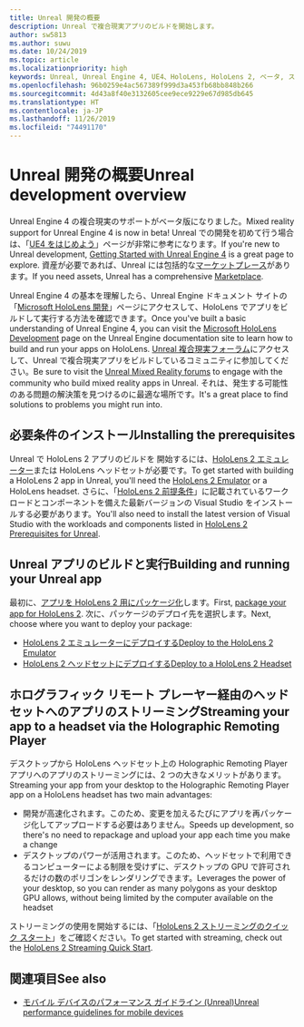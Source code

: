 ```yaml
---
title: Unreal 開発の概要
description: Unreal で複合現実アプリのビルドを開始します。
author: sw5813
ms.author: suwu
ms.date: 10/24/2019
ms.topic: article
ms.localizationpriority: high
keywords: Unreal, Unreal Engine 4, UE4、HoloLens, HoloLens 2, ベータ, ストリーミング, リモート処理, 複合現実, 開発, 使用の開始, 新しいプロジェクト, エミュレーター, ドキュメント
ms.openlocfilehash: 96b0259e4ac567389f999d3a453fb68bb848b266
ms.sourcegitcommit: 4d43a8f40e3132605cee9ece9229e67d985db645
ms.translationtype: HT
ms.contentlocale: ja-JP
ms.lasthandoff: 11/26/2019
ms.locfileid: "74491170"
---
```

# <a name="unreal-development-overview"></a><span data-ttu-id="5b51a-104">Unreal 開発の概要</span><span class="sxs-lookup"><span data-stu-id="5b51a-104">Unreal development overview</span></span>

<span data-ttu-id="5b51a-105">Unreal Engine 4 の複合現実のサポートがベータ版になりました。</span><span class="sxs-lookup"><span data-stu-id="5b51a-105">Mixed reality support for Unreal Engine 4 is now in beta!</span></span> <span data-ttu-id="5b51a-106">Unreal での開発を初めて行う場合は、「<a href="https://docs.unrealengine.com//GettingStarted/index.html" target="_blank">UE4 をはじめよう</a>」ページが非常に参考になります。</span><span class="sxs-lookup"><span data-stu-id="5b51a-106">If you're new to Unreal development, <a href="https://docs.unrealengine.com//GettingStarted/index.html" target="_blank">Getting Started with Unreal Engine 4</a> is a great page to explore.</span></span> <span data-ttu-id="5b51a-107">資産が必要であれば、Unreal には包括的な<a href="https://www.unrealengine.com/marketplace//store" target="_blank">マーケットプレース</a>があります。</span><span class="sxs-lookup"><span data-stu-id="5b51a-107">If you need assets, Unreal has a comprehensive <a href="https://www.unrealengine.com/marketplace//store" target="_blank">Marketplace</a>.</span></span> 

<span data-ttu-id="5b51a-108">Unreal Engine 4 の基本を理解したら、Unreal Engine ドキュメント サイトの「<a href="https://docs.unrealengine.com//Platforms/AR/HoloLens2/index.html" target="_blank">Microsoft HoloLens 開発</a>」ページにアクセスして、HoloLens でアプリをビルドして実行する方法を確認できます。</span><span class="sxs-lookup"><span data-stu-id="5b51a-108">Once you've built a basic understanding of Unreal Engine 4, you can visit the <a href="https://docs.unrealengine.com//Platforms/AR/HoloLens2/index.html" target="_blank">Microsoft HoloLens Development</a> page on the Unreal Engine documentation site to learn how to build and run your apps on HoloLens.</span></span> <span data-ttu-id="5b51a-109"><a href="https://forums.unrealengine.com/development-discussion/vr-ar-development" target="_blank">Unreal 複合現実フォーラム</a>にアクセスして、Unreal で複合現実アプリをビルドしているコミュニティに参加してください。</span><span class="sxs-lookup"><span data-stu-id="5b51a-109">Be sure to visit the <a href="https://forums.unrealengine.com/development-discussion/vr-ar-development" target="_blank">Unreal Mixed Reality forums</a> to engage with the community who build mixed reality apps in Unreal.</span></span> <span data-ttu-id="5b51a-110">それは、発生する可能性のある問題の解決策を見つけるのに最適な場所です。</span><span class="sxs-lookup"><span data-stu-id="5b51a-110">It's a great place to find solutions to problems you might run into.</span></span>

## <a name="installing-the-prerequisites"></a><span data-ttu-id="5b51a-111">必要条件のインストール</span><span class="sxs-lookup"><span data-stu-id="5b51a-111">Installing the prerequisites</span></span>

<span data-ttu-id="5b51a-112">Unreal で HoloLens 2 アプリのビルドを 開始するには、[HoloLens 2 エミュレーター](using-the-hololens-emulator.md)または HoloLens ヘッドセットが必要です。</span><span class="sxs-lookup"><span data-stu-id="5b51a-112">To get started with building a HoloLens 2 app in Unreal, you'll need the [HoloLens 2 Emulator](using-the-hololens-emulator.md) or a HoloLens headset.</span></span> <span data-ttu-id="5b51a-113">さらに、「<a href="https://docs.unrealengine.com//Platforms/AR/HoloLens2/Prerequisites/index.html" target="_blank">HoloLens 2 前提条件</a>」に記載されているワークロードとコンポーネントを備えた最新バージョンの Visual Studio をインストールする必要があります。</span><span class="sxs-lookup"><span data-stu-id="5b51a-113">You'll also need to install the latest version of Visual Studio with the workloads and components listed in <a href="https://docs.unrealengine.com//Platforms/AR/HoloLens2/Prerequisites/index.html" target="_blank">HoloLens 2 Prerequisites for Unreal</a>.</span></span>

## <a name="building-and-running-your-unreal-app"></a><span data-ttu-id="5b51a-114">Unreal アプリのビルドと実行</span><span class="sxs-lookup"><span data-stu-id="5b51a-114">Building and running your Unreal app</span></span>

<span data-ttu-id="5b51a-115">最初に、<a href="https://docs.unrealengine.com//Platforms/AR/HoloLens2/HowTo/PackageApp/index.html" target="_blank">アプリを HoloLens 2 用にパッケージ化</a>します。</span><span class="sxs-lookup"><span data-stu-id="5b51a-115">First, <a href="https://docs.unrealengine.com//Platforms/AR/HoloLens2/HowTo/PackageApp/index.html" target="_blank">package your app for HoloLens 2</a>.</span></span> <span data-ttu-id="5b51a-116">次に、パッケージのデプロイ先を選択します。</span><span class="sxs-lookup"><span data-stu-id="5b51a-116">Next, choose where you want to deploy your package:</span></span>
* <span data-ttu-id="5b51a-117"><a href="https://docs.unrealengine.com//Platforms/AR/HoloLens2/QuickStartEmulator/index.html" target="_blank">HoloLens 2 エミュレーターにデプロイする</a></span><span class="sxs-lookup"><span data-stu-id="5b51a-117"><a href="https://docs.unrealengine.com//Platforms/AR/HoloLens2/QuickStartEmulator/index.html" target="_blank">Deploy to the HoloLens 2 Emulator</a></span></span>
* <span data-ttu-id="5b51a-118"><a href="https://docs.unrealengine.com//Platforms/AR/HoloLens2/QuickStartDevice/index.html" target="_blank">HoloLens 2 ヘッドセットにデプロイする</a></span><span class="sxs-lookup"><span data-stu-id="5b51a-118"><a href="https://docs.unrealengine.com//Platforms/AR/HoloLens2/QuickStartDevice/index.html" target="_blank">Deploy to a HoloLens 2 Headset</a></span></span>

## <a name="streaming-your-app-to-a-headset-via-the-holographic-remoting-player"></a><span data-ttu-id="5b51a-119">ホログラフィック リモート プレーヤー経由のヘッドセットへのアプリのストリーミング</span><span class="sxs-lookup"><span data-stu-id="5b51a-119">Streaming your app to a headset via the Holographic Remoting Player</span></span>

<span data-ttu-id="5b51a-120">デスクトップから HoloLens ヘッドセット上の Holographic Remoting Player アプリへのアプリのストリーミングには、2 つの大きなメリットがあります。</span><span class="sxs-lookup"><span data-stu-id="5b51a-120">Streaming your app from your desktop to the Holographic Remoting Player app on a HoloLens headset has two main advantages:</span></span> 
* <span data-ttu-id="5b51a-121">開発が高速化されます。このため、変更を加えるたびにアプリを再パッケージ化してアップロードする必要はありません。</span><span class="sxs-lookup"><span data-stu-id="5b51a-121">Speeds up development, so there's no need to repackage and upload your app each time you make a change</span></span>
* <span data-ttu-id="5b51a-122">デスクトップのパワーが活用されます。このため、ヘッドセットで利用できるコンピューターによる制限を受けずに、デスクトップの GPU で許可されるだけの数のポリゴンをレンダリングできます。</span><span class="sxs-lookup"><span data-stu-id="5b51a-122">Leverages the power of your desktop, so you can render as many polygons as your desktop GPU allows, without being limited by the computer available on the headset</span></span>

<span data-ttu-id="5b51a-123">ストリーミングの使用を開始するには、「<a href="https://docs.unrealengine.com//Platforms/AR/HoloLens2/QuickStartStreaming/index.html" target="_blank">HoloLens 2 ストリーミングのクイック スタート</a>[]()」をご確認ください。</span><span class="sxs-lookup"><span data-stu-id="5b51a-123">To get started with streaming, check out the <a href="https://docs.unrealengine.com//Platforms/AR/HoloLens2/QuickStartStreaming/index.html" target="_blank">HoloLens 2 Streaming Quick Start</a>[]().</span></span>

## <a name="see-also"></a><span data-ttu-id="5b51a-124">関連項目</span><span class="sxs-lookup"><span data-stu-id="5b51a-124">See also</span></span>
* <span data-ttu-id="5b51a-125"><a href="https://docs.unrealengine.com//Platforms/Mobile/Performance/index.html" target="_blank">モバイル デバイスのパフォーマンス ガイドライン (Unreal)</a></span><span class="sxs-lookup"><span data-stu-id="5b51a-125"><a href="https://docs.unrealengine.com//Platforms/Mobile/Performance/index.html" target="_blank">Unreal performance guidelines for mobile devices</a></span></span>
